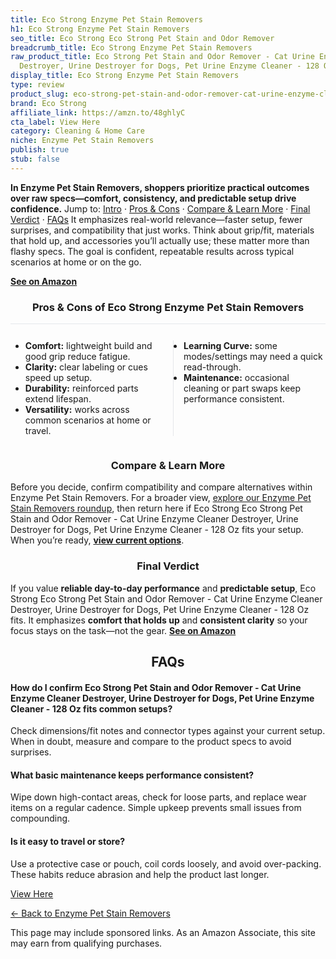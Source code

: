 ```yaml
---
title: Eco Strong Enzyme Pet Stain Removers
h1: Eco Strong Enzyme Pet Stain Removers
seo_title: Eco Strong Eco Strong Pet Stain and Odor Remover
breadcrumb_title: Eco Strong Enzyme Pet Stain Removers
raw_product_title: Eco Strong Pet Stain and Odor Remover - Cat Urine Enzyme Cleaner
  Destroyer, Urine Destroyer for Dogs, Pet Urine Enzyme Cleaner - 128 Oz
display_title: Eco Strong Enzyme Pet Stain Removers
type: review
product_slug: eco-strong-pet-stain-and-odor-remover-cat-urine-enzyme-cleaner-destroye-238676a4
brand: Eco Strong
affiliate_link: https://amzn.to/48ghlyC
cta_label: View Here
category: Cleaning & Home Care
niche: Enzyme Pet Stain Removers
publish: true
stub: false
---
```


<div id="intro" class="full-width"><p><strong>In Enzyme Pet Stain Removers, shoppers prioritize practical outcomes over raw specs&mdash;comfort, consistency, and predictable setup drive confidence.</strong> Jump to: <a href="#intro">Intro</a> · <a href="#pros-cons">Pros &amp; Cons</a> · <a href="#compare-more">Compare &amp; Learn More</a> · <a href="#verdict">Final Verdict</a> · <a href="#faqs">FAQs</a> It emphasizes real-world relevance&mdash;faster setup, fewer surprises, and compatibility that just works. Think about grip/fit, materials that hold up, and accessories you’ll actually use; these matter more than flashy specs. The goal is confident, repeatable results across typical scenarios at home or on the go.</p><p><a href="https://amzn.to/48ghlyC" rel="nofollow sponsored noopener" target="_blank"><strong>See on Amazon</strong></a></p></div>
<h3 id="pros-cons" style="text-align:center;">Pros &amp; Cons of Eco Strong Enzyme Pet Stain Removers</h3>
<div class="pc-grid" style="display:grid;grid-template-columns:1fr 1fr;gap:16px;border-top:1px solid #e5e7eb;padding-top:12px;">
  <ul>
    <li><strong>Comfort:</strong> lightweight build and good grip reduce fatigue.</li>
    <li><strong>Clarity:</strong> clear labeling or cues speed up setup.</li>
    <li><strong>Durability:</strong> reinforced parts extend lifespan.</li>
    <li><strong>Versatility:</strong> works across common scenarios at home or travel.</li>
  </ul>
  <ul style="border-left:1px solid #e5e7eb;padding-left:16px;">
    <li><strong>Learning Curve:</strong> some modes/settings may need a quick read-through.</li>
    <li><strong>Maintenance:</strong> occasional cleaning or part swaps keep performance consistent.</li>
  </ul>
</div>


<h3 id="compare-more" style="text-align:center;">Compare &amp; Learn More</h3>
<p>Before you decide, confirm compatibility and compare alternatives within Enzyme Pet Stain Removers. For a broader view, <a href="#">explore our Enzyme Pet Stain Removers roundup</a>, then return here if Eco Strong Eco Strong Pet Stain and Odor Remover - Cat Urine Enzyme Cleaner Destroyer, Urine Destroyer for Dogs, Pet Urine Enzyme Cleaner - 128 Oz fits your setup. When you’re ready, <a href="https://amzn.to/48ghlyC" rel="nofollow sponsored noopener" target="_blank"><strong>view current options</strong></a>.</p>

<h3 id="verdict" style="text-align:center;">Final Verdict</h3>
<p>If you value <strong>reliable day-to-day performance</strong> and <strong>predictable setup</strong>, Eco Strong Eco Strong Pet Stain and Odor Remover - Cat Urine Enzyme Cleaner Destroyer, Urine Destroyer for Dogs, Pet Urine Enzyme Cleaner - 128 Oz fits. It emphasizes <strong>comfort that holds up</strong> and <strong>consistent clarity</strong> so your focus stays on the task&mdash;not the gear. <a href="https://amzn.to/48ghlyC" rel="nofollow sponsored noopener" target="_blank"><strong>See on Amazon</strong></a></p>

<h2 id="faqs" style="text-align:center;">FAQs</h2>
<h4><strong>How do I confirm Eco Strong Pet Stain and Odor Remover - Cat Urine Enzyme Cleaner Destroyer, Urine Destroyer for Dogs, Pet Urine Enzyme Cleaner - 128 Oz fits common setups?</strong></h4>
<p>Check dimensions/fit notes and connector types against your current setup. When in doubt, measure and compare to the product specs to avoid surprises.</p>
<h4><strong>What basic maintenance keeps performance consistent?</strong></h4>
<p>Wipe down high-contact areas, check for loose parts, and replace wear items on a regular cadence. Simple upkeep prevents small issues from compounding.</p>
<h4><strong>Is it easy to travel or store?</strong></h4>
<p>Use a protective case or pouch, coil cords loosely, and avoid over-packing. These habits reduce abrasion and help the product last longer.</p>

<p><a class="btn" href="https://amzn.to/48ghlyC" target="_blank" rel="nofollow sponsored noopener">View Here</a></p>
<p><a href="/roundups/cleaning-home-care/enzyme-pet-stain-removers/">← Back to Enzyme Pet Stain Removers</a></p>
<aside class="disclosure">This page may include sponsored links. As an Amazon Associate, this site may earn from qualifying purchases.</aside>
